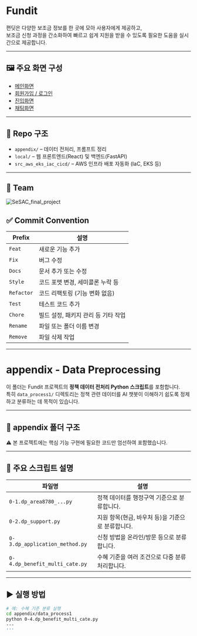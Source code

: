 # Fundit

편딧은 다양한 보조금 정보를 한 곳에 모아 사용자에게 제공하고,  
보조금 신청 과정을 간소화하여 빠르고 쉽게 지원을 받을 수 있도록 필요한 도움을 실시간으로 제공합니다.

---

## 🖼 주요 화면 구성

- [메인화면](https://github.com/user-attachments/assets/56ee5772-8d1b-4e1d-b08d-a1d79967b4bd)
- [회원가입 / 로그인](https://github.com/user-attachments/assets/e3b6abeb-0fae-4db3-9988-edade04593b8)
- [진입화면](https://github.com/user-attachments/assets/cd6eb6a4-af5c-46e4-98f7-7c02ba3771bd)
- [채팅화면](https://github.com/user-attachments/assets/74b048aa-f866-4cd0-bfe6-d7ddff698671)

---

## 📁 Repo 구조

- `appendix/` – 데이터 전처리, 프롬프트 정리
- `local/` – 웹 프론트엔드(React) 및 백엔드(FastAPI)
- `src_aws_eks_iac_cicd/` – AWS 인프라 배포 자동화 (IaC, EKS 등)

---

## 👥 Team
![SeSAC_final_project](https://github.com/user-attachments/assets/415c0144-fb58-42b2-a208-909f3dac5ae9)

## ✅ Commit Convention

| Prefix | 설명 |
|--------|------|
| `Feat` | 새로운 기능 추가 |
| `Fix` | 버그 수정 |
| `Docs` | 문서 추가 또는 수정 |
| `Style` | 코드 포맷 변경, 세미콜론 누락 등 |
| `Refactor` | 코드 리팩토링 (기능 변화 없음) |
| `Test` | 테스트 코드 추가 |
| `Chore` | 빌드 설정, 패키지 관리 등 기타 작업 |
| `Rename` | 파일 또는 폴더 이름 변경 |
| `Remove` | 파일 삭제 작업 |

---

# appendix - Data Preprocessing

이 폴더는 Fundit 프로젝트의 **정책 데이터 전처리 Python 스크립트**를 포함합니다.  
특히 `data_process1/` 디렉토리는 정책 관련 데이터를 AI 챗봇이 이해하기 쉽도록 정제하고 분류하는 데 목적이 있습니다.

---

## 📁 appendix 폴더 구조

 ⚠️ 본 프로젝트에는 핵심 기능 구현에 필요한 코드만 엄선하여 포함했습니다.

---

## 📄 주요 스크립트 설명

| 파일명 | 설명 |
|--------|------|
| `0-1.dp_area8780_...py` | 정책 데이터를 행정구역 기준으로 분류합니다. |
| `0-2.dp_support.py` | 지원 항목(현금, 바우처 등)을 기준으로 분류합니다. |
| `0-3.dp_application_method.py` | 신청 방법을 온라인/방문 등으로 분류합니다. |
| `0-4.dp_benefit_multi_cate.py` | 수혜 기준을 여러 조건으로 다중 분류 처리합니다. |

---

## ▶ 실행 방법

```bash
# 예: 수혜 기준 분류 실행
cd appendix/data_process1
python 0-4.dp_benefit_multi_cate.py
---
'''
